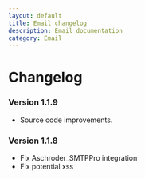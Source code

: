 ```yaml
---
layout: default
title: Email changelog
description: Email documentation
category: Email
---
```


# Changelog

### Version 1.1.9

 -  Source code improvements.

### Version 1.1.8

 -  Fix Aschroder_SMTPPro integration
 -  Fix potential xss

